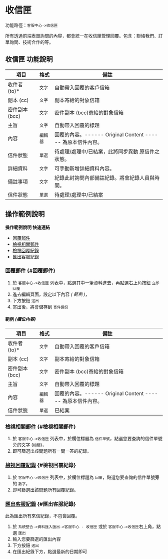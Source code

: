# 收信匣

功能路徑：`客服中心->收信匣`

所有透過前端表單詢問的內容，都會統一在收信匣管理回覆。包含：聯絡我們、訂單詢問、技術合作的等。

## 收信匣 功能說明

| 項目 | 格式 | 備註 |
| --- | --- | --- |
| 收件者 (to)* | `文字` | 自動帶入回覆的客戶信箱 |
| 副本 (cc) | `文字` | 副本寄給的對象信箱 |
| 密件副本 (bcc) | `文字` | 密件副本 (bcc)寄給的對象信箱 |
| 主旨 | `文字` | 自動帶入回覆的標題 |
| 內容 | `編輯器` | 回覆的內容。------ Original Content ------ 為原本信件內容。 |
| 信件狀態 | `單選` | 待處理/處理中/已結案，此將同步異動 原信件之狀態。 |
| 詳細資料 | `文字` | 可手動新增詳細資料內容。 |
| 備註事項 | `文字` | 紀錄此封詢問內部備註紀錄。將會紀錄人員與時間。 |
| 信件狀態 | `單選` | 待處理/處理中/已結案 |

## 操作範例說明

**操作範例說明 快速連結**

* [回覆郵件](/guide/inbox-received#回覆郵件)
* [檢視相關郵件](/guide/inbox-received#檢視相關郵件)
* [檢視回覆紀錄](/guide/inbox-received#檢視回覆紀錄)
* [匯出客服紀錄](/guide/inbox-received#匯出客服紀錄)

### [回覆郵件](/guide/inbox-received#回覆郵件) {#回覆郵件}

1. 於 `客服中心->收信匣` 列表中，點選其中一筆資料進去，再點選右上角按鈕 `立即回覆` 
2. 進去編輯頁面，設定以下內容 _( 範例 )_，
3. 下方按鈕 `送出`
4. 寄出後，將會儲存到 `寄件備份`

#### 範例 _(欄位內容)_

| 項目 | 格式 | 備註 |
| --- | --- | --- |
| 收件者 (to)* | `文字` | 自動帶入回覆的客戶信箱 |
| 副本 (cc) | `文字` | 副本寄給的對象信箱 |
| 密件副本 (bcc) | `文字` | 密件副本 (bcc)寄給的對象信箱 |
| 主旨 | `文字` | 自動帶入回覆的標題 |
| 內容 | `編輯器` | 回覆的內容。------ Original Content ------ 為原本信件內容。 |
| 信件狀態 | `單選` | 已結案 |

### [檢視相關郵件](/guide/inbox-received#檢視相關郵件) {#檢視相關郵件}

1. 於 `客服中心->收信匣` 列表中，於欄位標題為 `信件單號`，點選您要查詢的信件單號旁的文字 (`相關`)，
2. 即可篩選出該問題所有一問一答的紀錄。

### [檢視回覆紀錄](/guide/inbox-received#檢視回覆紀錄) {#檢視回覆紀錄}

1. 於 `客服中心->收信匣` 列表中，於欄位標題為 `回覆`，點選您要查詢的信件單號旁的 `數字`，
2. 即可篩選出該問題所有回覆紀錄。

### [匯出客服紀錄](/guide/inbox-received#匯出客服紀錄) {#匯出客服紀錄}

此為匯出所有來信紀錄，不包含回覆。

1. 於 `系統整合->資料匯入匯出->客服中心 - 收信匣` 或於  `客服中心->收信匣`右上角，點選 `匯出`
2. 輸入您要篩選的匯出內容
3. 下方按鈕 `送出`
4. 在匯出紀錄下方，點選最新的日期即可
